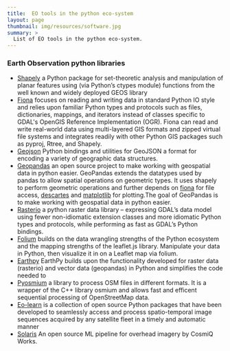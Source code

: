 ```yaml
---
title:  EO tools in the python eco-system
layout: page
thumbnail: img/resources/software.jpg
summary: >
  List of EO tools in the python eco-system.
---
```



### Earth Observation python libraries 

- [Shapely](https://github.com/Toblerity/Shapely) a Python package for set-theoretic analysis and manipulation of planar features using (via Python’s ctypes module) functions from the well known and widely deployed GEOS library
- [Fiona](https://github.com/Toblerity/Fiona) focuses on reading and writing data in standard Python IO style and relies upon familiar Python types and protocols such as files, dictionaries, mappings, and iterators instead of classes specific to GDAL's OpenGIS Reference Implementation (OGR). Fiona can read and write real-world data using multi-layered GIS formats and zipped virtual file systems and integrates readily with other Python GIS packages such as pyproj, Rtree, and Shapely.
- [Geojson](https://github.com/jazzband/geojson)
Python bindings and utilities for GeoJSON a format for encoding a variety of geographic data structures.
- [Geopandas](https://geopandas.org/) an open source project to make working with geospatial data in python easier.  GeoPandas extends the datatypes used by pandas to allow spatial operations on geometric types. It uses shapely to perform geometric operations and further  depends on [fiona]() for file access, [descartes]() and [matplotlib]() for plotting.The goal of GeoPandas is to make working with geospatial data in python easier. 
- [Rasterio](https://rasterio.readthedocs.io/en/latest/) a python raster data library – expressing GDAL’s data model using fewer non-idiomatic extension classes and more idiomatic Python types and protocols, while performing as fast as GDAL’s Python bindings.
- [Folium](https://python-visualization.github.io/folium/) builds on the data wrangling strengths of the Python ecosystem and the mapping strengths of the leaflet.js library. Manipulate your data in Python, then visualize it in on a Leaflet map via folium.
- [Earthpy](https://earthpy.readthedocs.io/en/latest/?badge=latest)
EarthPy builds upon the functionality developed for raster data (rasterio) and vector data (geopandas) in Python and simplifies the code needed to
- [Pyosmium](https://github.com/osmcode/pyosmium) a library to process OSM files in different formats. It is a wrapper of the C++ library osmium and allows fast and efficent sequential processing of OpenStreetMap data.
- [Eo-learn](https://github.com/sentinel-hub/eo-learn)  is a collection of open source Python packages that have been developed to seamlessly access and process spatio-temporal image sequences acquired by any satellite fleet in a timely and automatic manner
- [Solaris](https://solaris.readthedocs.io/en/latest/index.html)  An open source ML pipeline for overhead imagery by CosmiQ Works.
